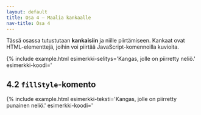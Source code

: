 ```yaml
---
layout: default
title: Osa 4 – Maalia kankaalle
nav-title: Osa 4
---
```


Tässä osassa tutustutaan **kankaisiin** ja niille piirtämiseen. Kankaat ovat HTML-elementtejä, joihin voi piirtää JavaScript-komennoilla kuvioita.

{% include example.html 
esimerkki-selitys='Kangas, jolle on piirretty neliö.'
esimerkki-koodi='<!doctype HTML>
<canvas
	id = kangas>
</canvas>
<script>
	var piirtäjä = kangas.getContext("2d")
	piirtäjä.fillRect(10, 10, 50, 50)
${closeScript}'
%}

Kangas määritellään canvas-elementtinä ja sille tulee asettaa _id-tunniste_, jotta siihen voidaan viitata javascript koodissa. Kankaan taustaväri on automaattisesti asetettu valkoiseksi. Valkoinen kangas ei kuitenkaan erotu sivun pohjasta, joka on valkoinen. Jos kangas halutaan saada näkyviin sivulla, annetaan sille taustaväri. Taustaväri voi olla mikä tahansa väri. Esimerkiksi beigen taustavärin saa määrittämällä id-tunnisteen lisäksi `style`-arvon.

{% include example.html 
esimerkki-selitys='Beige kangas, jolle on piirretty neliö.'
esimerkki-koodi='<!doctype HTML>
<canvas
	id = kangas
	style = background:beige;>
</canvas>
<script>
	var piirtäjä = kangas.getContext("2d")
	piirtäjä.fillRect(10, 10, 50, 50)
${closeScript}'
%}

Kangasta muokataan javascript koodilla. Kangas on ikään kuin paperi, jolle voidaan piirtää ohjelmalla. Luodaan muuttuja `var piirtäjä`, jonka arvoksi asetetaan kankaan sisältö `const piirtäjä = kangas.getContext("2d") `. Tätä muuttujaa käytettään kankaalle piirtämiseen, siksi se nimi on `piirtäjä`. 

Kankaalle piirretään suorakulmion käyttämällä komentoa `piirtäjä.fillRect`, jolle annetaan neljä **parametria**. Ensimmäiset kaksi ovat suorakulmion sijainti kankaalla eli koordinaatit. Viimeiset kaksi ovat suorakulmion korkeus ja leveys.  

<!-- TODO 
Kuva parametreista.
-->
<div class="duckimg-center-container">
<img
  src="{{ site.img-url }}/kaavakuva-fill.webp"
  class="duckimg-center"
/>
</div>


{% include task.html
tehtava-ohje='Lisää ohjelmaan koodi, jossa piirretään kankaalle neliö, jonka parametrit ovat (0,0,30,30).'
tehtava-koodi='<!doctype HTML>
<canvas id=kangas>
	</canvas>
<script>
	const piirtäjä = kangas.getContext("2d")
${closeScript}'
%}

## 4.1 Koordinaatisto

Kun kankaalle piirretään, käytetään siihen kankaan _koordinaatteja_. Tutustutaan, miten kankaan koordinaatit toimivat.

Tietokoneen näyttö koostuu koneesta riippuen sadoista tuhansista tai jopa miljoonista **pikseleistä**. Yksi pikseli on hyvin pieni piste, jolla on jokin väri. Näytöllä pikselit on järjestetty riveihin, joita on satoja päällekkäin. Laittamalla tietyn värisiä pikseleitä sopivasti vierekkäin tietokoneen näytölle, voidaan muodostaa kuvia ja tekstiä, jota ihminen pystyy ymmärtämään. Pikselin sijainnin perusteella sen väriä voidaan muuttaa tietokone ohjelmalla. Pikselin sijaintia tietokoeneen näytöllä kutsutaan pikselin **koordinaateiksi**. Tarkemmin pikselin **X-koordinaatti** kertoo, kuinka mones pikseli pikseli on omalla rivillään. **Y-koordinaatti** taas kertoo, kuinka mones pikselirivi on kyseessä.

TODO: Havainne kuva.

Ohjelmoinnissa asioiden laskeminen aloitetaan nollasta eikä yhdestä. Myös pikselirivin ensimmäistä pikseliä sanotaan "pikseliksi 0" ja ensimmäistä pikseliriviä "riviksi 0". Aivan ensimmäisen pikselin (joka on näytön vasemmassa ylänurkassa) X-koordinaatti on siis 0 ja Y-koordinaatti 0. Tätä pikseliä sanotaan näytön **origoksi**.


{% include note.html 
otsikko='Huom!'
teksti='Koulussa matematiikassa koordinaatiston Y-koordinaatit kasvavat <em>ylöspäin</em>, eli suurempi Y tarkoittaa korkeammalla olevaa pistettä.
	Ohjelmoinnissa Y kuitenkin kasvaa <em>alaspäin</em>, eli suurempi Y tarkoittaa, että piste on alempana. Tämä johtuu historiallisista syistä.'
%}
 
<div class="duckimg-center-container">
<img 
  src="{{ site.img-url }}/directions.webp"
  class="duckimg-center"
/>
</div>


<div class="codebox">
	<h3>Koordinaatit kankaalla</h3>
	<p>
		Vie hiiri kankaan päälle nähdäksesi hiiren sijainnin esitettynä koordinaatteina.
		Tämän kankaan leveys on 300 pikseliä ja korkeus 150 pikseliä.
	</p>
	<canvas
		id = koordinaattityökalu
		width = 300
		height = 150
	></canvas>
	<script>{
		function viiva(x1, y1, x2, y2) {
			piirtäjä.beginPath();
			piirtäjä.moveTo(x1, y1);
			piirtäjä.lineTo(x2, y2);
			piirtäjä.stroke();
		}
		const piirtäjä = koordinaattityökalu.getContext("2d");
		koordinaattityökalu.onmousemove = tapahtuma => {
			const x = tapahtuma.offsetX;
			const y = tapahtuma.offsetY;
			piirtäjä.clearRect(0, 0, 300, 150);
			piirtäjä.strokeStyle = "darkred"
			viiva(0, y, 300, y);
			viiva(x, 0, x, 150);
			piirtäjä.fillText(y, 1, y+10);
			piirtäjä.fillText(x, x+1, 150);
			piirtäjä.fillText("X: " + x + ", Y: " + y, 15, 20);
		};
	}</script>
</div>

## 4.2 `fillStyle`-komento

{% include example.html
esimerkki-teksti='Kangas, jolle on piirretty punainen neliö.'
esimerkki-koodi='<!doctype HTML>
<canvas
	id = kangas
	style = background-color:beige;></canvas>
<script>
	const piirtäjä = kangas.getContext("2d")
	piirtäjä.fillStyle = "red"
	piirtäjä.fillRect(10, 10, 50, 50)
${closeScript}'
%}

`piirtäjä`n väriä vaihdetaan käyttämällä `piirtäjä.fillStyle` komentoa ennen kuin kuvio piirretään kankaalle. Haluttu väri annetaan komennolle parametrina. Alla olevasta listasta näet värit ja niiden nimet javascriptissä.
<table>
  <tr>
    <th>Väri</th>
    <th>Englanniksi</th>
	<th>Suomksi</th>
  </tr>
  <tr>
    <td style="background: white; width: 3em"></td>
    <td>white</td>
    <td>valkoinen</td>
  </tr>
  <tr>
    <td style="background-color: beige;"></td>
	<td>beige</td>
	<td>beige</td>
  </tr>
  <tr>
    <td style="background-color: gray;"></td>
	<td>gray</td>
	<td>harmaa</td>
  </tr>
  <tr>
		<td style="background-color: black;"></td>
		<td>black</td>
		<td>musta</td>
	</tr>
	<tr>
		<td style="background-color: cyan;"></td>
		<td>cyan</td>
		<td>syaani</td>
	</tr>
	<tr>
		<td style="background-color: blue;"></td>
		<td>blue</td>
		<td>sininen</td>
		</tr>
	<tr>
		<td style="background-color: violet;"></td>
		<td>violet</td>
		<td>violetti</td>
		</tr>
	<tr>
		<td style="background-color: red;"></td>
		<td>red</td>
		<td>punainen</td>
		</tr>
	<tr>
		<td style="background-color: brown;"></td>
		<td>brown</td>
		<td>ruskea</td>
		</tr>
	<tr>
		<td style="background-color: orange;"></td>
		<td>orange</td>
		<td>oranssi</td>
		</tr>
	<tr>
		<td style="background-color: yellow;"></td>
		<td>yellow</td>
		<td>keltainen</td>
	</tr>
	<tr>
		<td style="background-color: green;"></td>
		<td>green</td>
		<td>vihreä</td>
	</tr>
</table>

Useimpien värien eteen voi lisätä sanan "dark" tarkoittamaan tummaa ja "light" tarkoittamaan vaaleaa. Esimerkiksi "lightgreen" on vaaleanvihreä ja "darkblue" tummansininen.

{% include task.html
tehtava-ohje='Muuta <code>fillRect</code>-komennon koordinaatteja siten, että neliö on kankaan oikean reunan keskellä. Voit käyttää yllä olevaa <i>Koordinaatit kankaalla</i> -työkalua sopivien koordinaattien löytämiseksi.'
tehtava-koodi='<!doctype HTML>
<canvas
	id = kangas
	style = background-color:beige;></canvas>
<script>
	const piirtäjä = kangas.getContext("2d")
	piirtäjä.fillRect(10, 10, 50, 50)
${closeScript}'
%}

{% include task.html
tehtava-ohje='Piirrä kankaan alareunaan sininen neliö.'
tehtava-koodi='<!doctype HTML>
<canvas
	id = kangas
	style = background-color:beige;></canvas>
<script>
	const piirtäjä = kangas.getContext("2d")
${closeScript}'
%}

<!-- TODO: tehtävä, jossa on neliöitä, joiden värejä pitä vaihtaa-->

### Useita neliöitä

Kankaalle piirretään useita neliöitä kirjoittamalla monta `fillRect`-komentoa.

{% include example.html
esimerkki-selitys='Kangas, jolle on piirretty kaksi punaista ja kaksi sinistä neliötä.'
esimerkki-koodi='<!doctype HTML>
<canvas
	id = kangas
	style = background-color:beige;></canvas>
<script>
	const piirtäjä = kangas.getContext("2d")
	piirtäjä.fillStyle = "red"
	piirtäjä.fillRect(10, 10, 50, 50)
	piirtäjä.fillRect(80, 10, 50, 50)
	piirtäjä.fillStyle = "blue"
	piirtäjä.fillRect(10, 80, 50, 50)
	piirtäjä.fillRect(80, 80, 50, 50)
${closeScript}'
%}

<!-- TODO: tehtävä, jossa piirretään useita neliöitä vierekkäin-->
<!-- TODO: tehtävä, jossa piirretään neliöitä lomikkai päällekkäin-->
<!--- TODO: tehtävä, jossa neliöitä piirtämällä tulee joku kuva esim hymiö sydän, labyrintti.-->

## 4.3 Polut

Kankaalle monimutkaisemmat kuviot piirretään **polkujen** avulla. Polun piirtäminen muistuttaa kynällä piirtämistä. Komennoilla kerrotaan piirtäjälle, miten kynää liikutetaan kankaalla. Tärkeimmät komennot on alla olevassa taulukossa.

| Komento | Esimerkki | Selitys |
| :----- |:----------| :----- |
|`.strokeStyle` | `piirtäjä.strokeStyle = "red" `|Kertoo minkä värisellä kynällä polku piirretään|
|`.beginPath()` | `piirtäjä.beginPath()`|Kertoo piirtäjälle, että aloitamme polun piirtämisen |
|`.moveTo(x, y)`|`piirtäjä.moveTo(10, 10)`|Käskee piirtäjää siirtämään kynän annettuihin koordinaatteihin _koskettamatta paperia_|
|`.lineTo(x, y)`|`piirtäjä.lineTo(50, 50)`|Käskee piirtäjää vetämään kynän annettuihin koordinaatteihin niin, että _kynä koskettaa paperia_|
|`.stroke()`|`piirtäjä.stroke()` |Kertoo piirtäjälle, että lopetamme polun piirtämisen|

{% include example.html
esimerkki-selitys='Kangas, jolle on piirretty raksi.'
esimerkki-koodi='<!doctype HTML>
<canvas
	id = kangas
	style = background-color:beige;></canvas>
<script>
	const piirtäjä = kangas.getContext("2d")
	piirtäjä.strokeStyle = "red"
	
	piirtäjä.beginPath()
	
	piirtäjä.moveTo(10, 10)
	piirtäjä.lineTo(50, 50)
	
	piirtäjä.moveTo(10, 50)
	piirtäjä.lineTo(50, 10)
	
	piirtäjä.stroke()
${closeScript}'
%}

Tarkastellaan seuraavaksi, miten kankaalle piirretään raksi. Ensin pitää aloittaa polun piirtäminen käyttämällä komentoa `piirtäjä.begin.Path()` ja siirretään kynä siihne pisteeseen, josta raksi alkaa komennolla `piirtäjä.moveTo(10, 10)`. Kun kynä on kohdassa, josta kuva aloitetaan piirtäämään, niin piirretään raksin ensimmäinen viiva alaviistoon komennolla `piirtäjä.lineTo(10, 10)`. Ensimmäisen viivan jälkeen kynä siirretään raksin toisen viivan alkusijaintiin komennolla `piirtäjä.moveTo(10, 50)` ja piirretään viiva alaoikeaan komennolla `piirtäjä.lineTo(50, 10) `. Kun raksi on valmis, piirtäminen lopetetaan komennolla `piirtäjä.stroke()`.

{% include note.html
otsikko='Huom!'
teksti='<code>fillRect()</code>-komennon väri määritetään <code>fillStyle</code>-komennolla.
	<code>stroke()</code>-komennon väri määritetään <code>strokeStyle</code>:llä.'
%}

{% include task.html
tehtava-ohje='Muuta koordinaatteja siten, että raksi on koko kankaan kokoinen. Etsi sopivat koordinaatit <i>koordinaatit kankaalla</i>-työkalulla.'
tehtava-koodi='<!doctype HTML>
<canvas
	id = kangas
	style = background-color:beige;></canvas>
<script>
	const piirtäjä = kangas.getContext("2d")
	piirtäjä.strokeStyle = "red"
	
	piirtäjä.beginPath()
	
	piirtäjä.moveTo(10, 10)
	piirtäjä.lineTo(50, 50)
	
	piirtäjä.moveTo(10, 50)
	piirtäjä.lineTo(50, 10)
	
	piirtäjä.stroke()
${closeScript}'
%}

{% include task.html
tehtava-ohje='Lisää <code>moveTo()</code>- ja <code>lineTo</code>-komentoja siten, että kankaalla näkyy ainakin kolme eri viivaa.'
tehtava-koodi='<!doctype HTML>
<canvas
	id = kangas
	style = background-color:beige;></canvas>
<script>
	const piirtäjä = kangas.getContext("2d")
	piirtäjä.strokeStyle = "red"
	
	piirtäjä.beginPath()
	
	
	
	piirtäjä.stroke()
${closeScript}'
%}

{% include task.html
tehtava-ohje='Lisää <code>moveTo()</code>- ja <code>lineTo</code>-komentoja piirtäksesi kolmion.'
tehtava-koodi='<!doctype HTML>
<canvas
	id = kangas
	style = background-color:beige;></canvas>
<script>
	const piirtäjä = kangas.getContext("2d")
	piirtäjä.strokeStyle = "red"
	
	piirtäjä.beginPath()
	
	
	
	piirtäjä.stroke()
${closeScript}'
%}

{% include task.html
tehtava-ohje='Lisää <code>moveTo()</code>- ja <code>lineTo</code>-komentoja piirtäksesi talon (neliöstä ja kolmiosta).'
tehtava-koodi='<!doctype HTML>
<canvas
	id = kangas
	style = background-color:beige;></canvas>
<script>
	const piirtäjä = kangas.getContext("2d")
	piirtäjä.strokeStyle = "red"
	
	piirtäjä.beginPath()
	
	
	
	piirtäjä.stroke()
${closeScript}'
%}

## Kysymyksiä

<div id="piirtokysymykset"></div>

<script>createQuestionnaire({
	id: "piirtokysymykset",
	questions: [
		{
			text: "Mitä funktiota käytetään neliön piirtämiseen?",
			alternatives: [
				{ text: "fillSquare" },
				{ text: "fillRect", correct: true },
				{ text: "fillPolygon" },
			]
		},
		{
			text: "Miten polun piirtäminen aloitetaan?",
			alternatives: [
				{ text: "piirtäjä.startPath()" },
				{ text: "piirtäjä.penDown()" },
				{ text: "piirtäjä.beginPath()", correct: true },
			]
		},
		{
			text: "Miten polkua piirrettäessä piirretään viiva?",
			alternatives: [
				{ text: "piirtäjä.lineTo(x, y)", correct: true },
				{ text: "piirtäjä.moveTo(x, y)" },
				{ text: "piirtäjä.strokeTo(x, y)" },
			]
		},
		{
			text: "Miten polkua piirrettäessä valitaan väri?",
			alternatives: [
				{ text: "piirtäjä.lineStyle =" },
				{ text: "piirtäjä.penStyle =" },
				{ text: "piirtäjä.fillStyle =" },
				{ text: "piirtäjä.strokeStyle =", correct: true },
			]
		}
	]
})</script>

<!-- Tän osion voi siirtää siihen osaan, missä käsitellään loopit.
## 4.4 `setInterval` ja animaatiot

Pelien ja animaatioiden grafiikat liikkuvat, joten seuraavaksi täytyy selvittää, miten tämä onnistuu kankaalla. Käytetään piirrustuksien liikuttamiseen `setInterval`-komentoa. `setInterval` toistaa sille annettuja komentoja ikuisesti annetulla nopeudella.

{% include example.html
esimerkki-selitys='Neliö liikkuu kankaalla.'
esimerkki-koodi='<!doctype HTML>
<canvas
	id = kangas
	style = background-color:beige;></canvas>
<script>
	const piirtäjä = kangas.getContext("2d")
	piirtäjä.fillStyle = "red"

	let aika = 0

	setInterval(() => {
		aika += 0.01
		piirtäjä.clearRect(0, 0, 300, 150)
		piirtäjä.fillRect(Math.cos(aika)*20+125, Math.sin(aika)*20+50, 50, 50)
	}, 10)
${closeScript}'
%}-->
